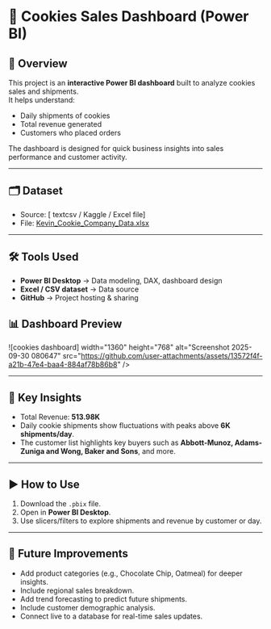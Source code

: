 # 🍪 Cookies Sales Dashboard (Power BI)

## 📌 Overview
This project is an **interactive Power BI dashboard** built to analyze cookies sales and shipments.  
It helps understand:
- Daily shipments of cookies
- Total revenue generated
- Customers who placed orders

The dashboard is designed for quick business insights into sales performance and customer activity.

---

## 🗂 Dataset
- Source: [ textcsv / Kaggle / Excel file]
- File: [Kevin_Cookie_Company_Data.xlsx](https://github.com/user-attachments/files/22609938/Kevin_Cookie_Company_Data.xlsx)


---

## 🛠 Tools Used
- **Power BI Desktop** → Data modeling, DAX, dashboard design  
- **Excel / CSV dataset** → Data source  
- **GitHub** → Project hosting & sharing  


## 📊 Dashboard Preview
![cookies dashboard] width="1360" height="768" alt="Screenshot 2025-09-30 080647" src="https://github.com/user-attachments/assets/13572f4f-a21b-47e4-baa4-884af78b86b8" />


---

## 🔑 Key Insights
- Total Revenue: **513.98K**  
- Daily cookie shipments show fluctuations with peaks above **6K shipments/day**.  
- The customer list highlights key buyers such as **Abbott-Munoz, Adams-Zuniga and Wong, Baker and Sons**, and more.  

---

## ▶️ How to Use
1. Download the `.pbix` file.  
2. Open in **Power BI Desktop**.  
3. Use slicers/filters to explore shipments and revenue by customer or day.  

---

## 📢 Future Improvements
- Add product categories (e.g., Chocolate Chip, Oatmeal) for deeper insights.  
- Include regional sales breakdown.  
- Add trend forecasting to predict future shipments.  
- Include customer demographic analysis.  
- Connect live to a database for real-time sales updates.  
